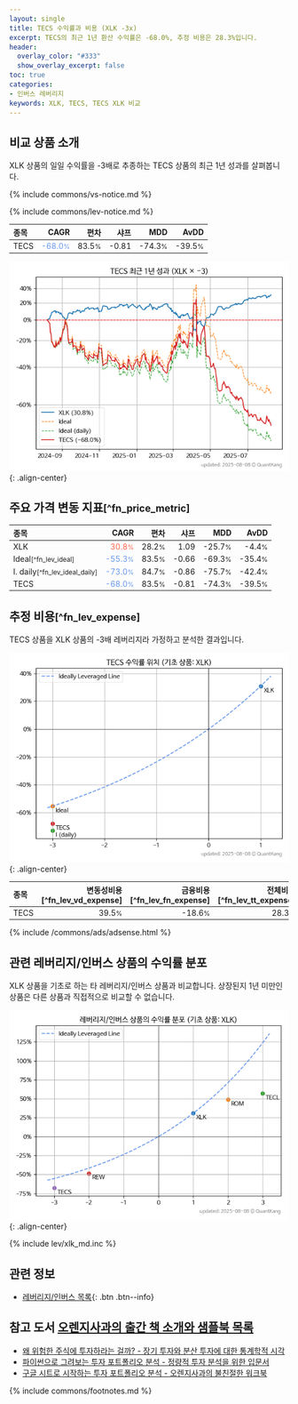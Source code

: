 ```yaml
---
layout: single
title: TECS 수익률과 비용 (XLK -3x)
excerpt: TECS의 최근 1년 환산 수익률은 -68.0%, 추정 비용은 28.3%입니다.
header:
  overlay_color: "#333"
  show_overlay_excerpt: false
toc: true
categories:
- 인버스 레버리지
keywords: XLK, TECS, TECS XLK 비교
---
```


## 비교 상품 소개


XLK 상품의 일일 수익률을 -3배로 추종하는 TECS 상품의 최근 1년 성과를 살펴봅니다.





{% include commons/vs-notice.md %}

{% include commons/lev-notice.md %}

| **종목** | **CAGR** | **편차** | **샤프** | **MDD** | **AvDD** |
| :------------ | ------: | -----------: | -------: | ------: | -------: |
| TECS | <span style="color: cornflowerblue">-68.0<small>%</small></span> | 83.5<small>%</small> | -0.81 | -74.3<small>%</small> | -39.5<small>%</small> |

<!-- more -->


![TECS](/lev/images/tecs.png){: .align-center}


## 주요 가격 변동 지표<small>[^fn_price_metric]</small>


| **종목** | **CAGR** | **편차** | **샤프** | **MDD** | **AvDD** |
| :------------ | ------: | -----------: | -------: | ------: | -------: |
| XLK | <span style="color: tomato">30.8<small>%</small></span> | 28.2<small>%</small> | 1.09 | -25.7<small>%</small> | -4.4<small>%</small> |
| Ideal<small>[^fn_lev_ideal]</small> | <span style="color: cornflowerblue">-55.3<small>%</small></span> | 83.5<small>%</small> | -0.66 | -69.3<small>%</small> | -35.4<small>%</small> |
| I. daily<small>[^fn_lev_ideal_daily]</small> | <span style="color: cornflowerblue">-73.0<small>%</small></span> | 84.7<small>%</small> | -0.86 | -75.7<small>%</small> | -42.4<small>%</small> |
| TECS | <span style="color: cornflowerblue">-68.0<small>%</small></span> | 83.5<small>%</small> | -0.81 | -74.3<small>%</small> | -39.5<small>%</small> |


## 추정 비용<small>[^fn_lev_expense]</small><a id="expense"></a>

TECS 상품을 XLK 상품의 -3배 레버리지라 가정하고 분석한 결과입니다.

![TECS](/lev/images/tecs_ideal.png){: .align-center}

| **종목** | **변동성비용**[^fn_lev_vd_expense] | **금융비용**[^fn_lev_fn_expense] | **전체비용**[^fn_lev_tt_expense] |
| :------------ | ------: | -----------: | -------: |
| TECS | 39.5<small>%</small> | -18.6<small>%</small> | 28.3<small>%</small> |

{% include /commons/ads/adsense.html %}



## 관련 레버리지/인버스 상품의 수익률 분포

XLK 상품을 기초로 하는 타 레버리지/인버스 상품과 비교합니다. 상장된지 1년 미만인 상품은 다른 상품과 직접적으로 비교할 수 없습니다.

![XLK](/lev/images/xlk_ideal.png){: .align-center}

{% include lev/xlk_md.inc %}


## 관련 정보

- [레버리지/인버스 목록](/lev/){: .btn .btn--info}


## 참고 도서 [오렌지사과의 출간 책 소개와 샘플북 목록](https://kongdori.tistory.com/691)

- [왜 위험한 주식에 투자하라는 걸까? - 장기 투자와 분산 투자에 대한 통계학적 시각](https://kongdori.tistory.com/421)
- [파이썬으로 그려보는 투자 포트폴리오 분석  - 정량적 투자 분석을 위한 입문서](https://kongdori.tistory.com/643)
- [구글 시트로 시작하는 투자 포트폴리오 분석 - 오렌지사과의 불친절한 워크북](https://kongdori.tistory.com/449)

{% include commons/footnotes.md %}
